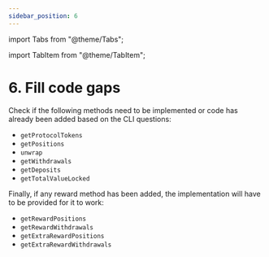 ```yaml
---
sidebar_position: 6
---
```


import Tabs from "@theme/Tabs";

import TabItem from "@theme/TabItem";

# 6. Fill code gaps

Check if the following methods need to be implemented or code has already been added based on the CLI questions:

- `getProtocolTokens`
- `getPositions`
- `unwrap`
- `getWithdrawals`
- `getDeposits`
- `getTotalValueLocked`

Finally, if any reward method has been added, the implementation will have to be provided for it to work:

- `getRewardPositions`
- `getRewardWithdrawals`
- `getExtraRewardPositions`
- `getExtraRewardWithdrawals`
